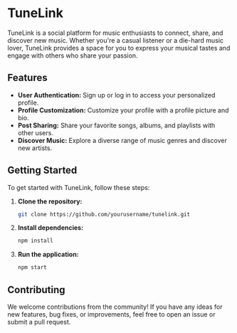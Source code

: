 # **TuneLink**

TuneLink is a social platform for music enthusiasts to connect, share, and discover new music. Whether you're a casual listener or a die-hard music lover, TuneLink provides a space for you to express your musical tastes and engage with others who share your passion.

## **Features**

- **User Authentication:** Sign up or log in to access your personalized profile.
- **Profile Customization:** Customize your profile with a profile picture and bio.
- **Post Sharing:** Share your favorite songs, albums, and playlists with other users.
- **Discover Music:** Explore a diverse range of music genres and discover new artists.

## **Getting Started**

To get started with TuneLink, follow these steps:

1. **Clone the repository:**
   ```bash
   git clone https://github.com/yourusername/tunelink.git


2. **Install dependencies:**
    ```bash
    npm install

3. **Run the application:**
    ```bash
    npm start

## **Contributing**
We welcome contributions from the community! If you have any ideas for new features, bug fixes, or improvements, feel free to open an issue or submit a pull request.